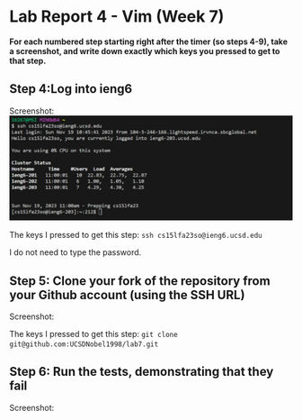 # Lab Report 4 - Vim (Week 7)


**For each numbered step starting right after the timer (so steps 4-9), take a screenshot, and write down exactly which keys you pressed to get to that step.**


## Step 4:Log into ieng6

Screenshot:
![image](step4.png)

The keys I pressed to get this step: 
`ssh cs15lfa23so@ieng6.ucsd.edu`

I do not need to type the password.

## Step 5: Clone your fork of the repository from your Github account (using the SSH URL)

Screenshot:


The keys I pressed to get this step: 
`git clone git@github.com:UCSDNobel1998/lab7.git`

## Step 6: Run the tests, demonstrating that they fail

Screenshot:


 


